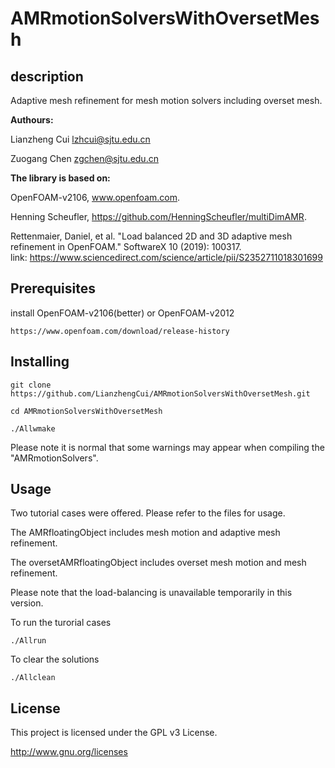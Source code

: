 # AMRmotionSolversWithOversetMesh
## description

Adaptive mesh refinement for mesh motion solvers including overset mesh. 

**Authours:**

Lianzheng Cui lzhcui@sjtu.edu.cn

Zuogang Chen  zgchen@sjtu.edu.cn


**The library is based on:**

OpenFOAM-v2106, www.openfoam.com.

Henning Scheufler, https://github.com/HenningScheufler/multiDimAMR.

Rettenmaier, Daniel, et al. "Load balanced 2D and 3D adaptive mesh refinement in OpenFOAM." SoftwareX 10 (2019): 100317. link: https://www.sciencedirect.com/science/article/pii/S2352711018301699

## Prerequisites
install OpenFOAM-v2106(better) or OpenFOAM-v2012

```https://www.openfoam.com/download/release-history```
## Installing
```git clone https://github.com/LianzhengCui/AMRmotionSolversWithOversetMesh.git```

```cd AMRmotionSolversWithOversetMesh```

```./Allwmake```

Please note it is normal that some warnings may appear when compiling the "AMRmotionSolvers".

## Usage
Two tutorial cases were offered. Please refer to the files for usage.

The AMRfloatingObject includes mesh motion and adaptive mesh refinement.

The oversetAMRfloatingObject includes overset mesh motion and mesh refinement.

Please note that the load-balancing is unavailable temporarily in this version.

To run the turorial cases

```./Allrun```

To clear the solutions

```./Allclean```
## License
This project is licensed under the GPL v3 License.

http://www.gnu.org/licenses
